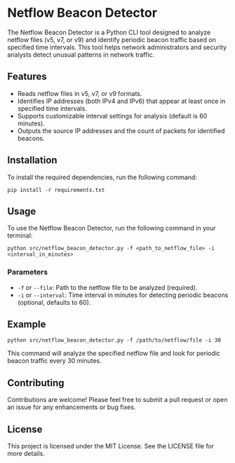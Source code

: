 # Netflow Beacon Detector

The Netflow Beacon Detector is a Python CLI tool designed to analyze netflow files (v5, v7, or v9) and identify periodic beacon traffic based on specified time intervals. This tool helps network administrators and security analysts detect unusual patterns in network traffic.

## Features

- Reads netflow files in v5, v7, or v9 formats.
- Identifies IP addresses (both IPv4 and IPv6) that appear at least once in specified time intervals.
- Supports customizable interval settings for analysis (default is 60 minutes).
- Outputs the source IP addresses and the count of packets for identified beacons.

## Installation

To install the required dependencies, run the following command:

```
pip install -r requirements.txt
```

## Usage

To use the Netflow Beacon Detector, run the following command in your terminal:

```
python src/netflow_beacon_detector.py -f <path_to_netflow_file> -i <interval_in_minutes>
```

### Parameters

- `-f` or `--file`: Path to the netflow file to be analyzed (required).
- `-i` or `--interval`: Time interval in minutes for detecting periodic beacons (optional, defaults to 60).

## Example

```
python src/netflow_beacon_detector.py -f /path/to/netflow/file -i 30
```

This command will analyze the specified netflow file and look for periodic beacon traffic every 30 minutes.

## Contributing

Contributions are welcome! Please feel free to submit a pull request or open an issue for any enhancements or bug fixes.

## License

This project is licensed under the MIT License. See the LICENSE file for more details.